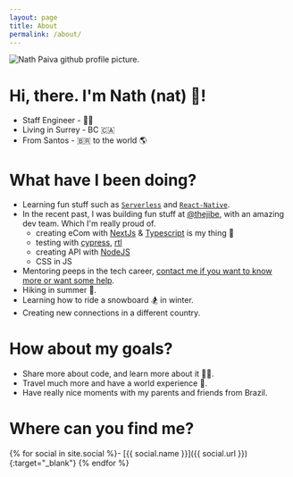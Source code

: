 ```yaml
---
layout: page
title: About
permalink: /about/
---
```


<img src="https://github.com/nathpaiva.png" title="Nath Paiva github profile picture." class="profile" />

# Hi, there. I'm Nath (nat) 👋!

- Staff Engineer - 👩‍💻
- Living in Surrey - BC 🇨🇦
- From Santos - 🇧🇷 to the world 🌎

# What have I been doing?

- Learning fun stuff such as [`Serverless`](https://github.com/nathpaiva/first-aws-api-serverless) and [`React-Native`](https://github.com/nathpaiva/skills).
- In the recent past, I was building fun stuff at [@thejibe](https://github.com/thejibe), with an amazing dev team. Which I'm really proud of.
  - creating eCom with [NextJs](https://nextjs.org/) & [Typescript](https://www.typescriptlang.org/) is my thing 🫶
  - testing with [cypress](https://www.cypress.io/), [rtl](https://testing-library.com/)
  - creating API with [NodeJS](https://nodejs.org/docs/latest-v16.x/api/)
  - CSS in JS
- Mentoring peeps in the tech career, [contact me if you want to know more or want some help](mailto:hello@nathpaiva.com.br).
- Hiking in summer 🥾.
- Learning how to ride a snowboard 🏂 in winter.
- Creating new connections in a different country.

# How about my goals?

- Share more about code, and learn more about it 👩‍💻.
- Travel much more and have a world experience 🛫.
- Have really nice moments with my parents and friends from Brazil.

# Where can you find me?

{% for social in site.social %}- [{{ social.name }}]({{ social.url }}){:target="_blank"}
{% endfor %}
